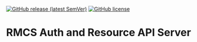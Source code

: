 <!-- PROJECT SHIELDS -->
[![GitHub release (latest SemVer)](https://img.shields.io/github/v/release/chandrawi/rmcs-api-server)](https://github.com/chandrawi/rmcs-api-server/releases)
[![GitHub license](https://img.shields.io/github/license/chandrawi/rmcs-api-server)](https://github.com/chandrawi/rmcs-api-server/blob/main/LICENSE)

# RMCS Auth and Resource API Server
